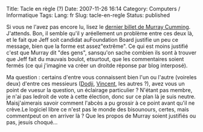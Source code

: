 Title: Tacle en règle (?)
Date: 2007-11-26 16:14
Category: Computers / Informatique
Tags:
Lang: fr
Slug: tacle-en-regle
Status: published

Si vous ne l'avez pas encore lu, lisez le [dernier billet de Murray Cumming](http://www.murrayc.com/blog/permalink/2007/11/26/gnome-board-2007-candidates-the-bad/). J'attends. Bon, il semble qu'il y aréellement un problème entre ces deux là, et le fait que Jeff soit candidat auFoundation Board justifie un peu ce message, bien que la forme est assez"extrême". Ce qui est moins justifié c'est que Murray dit "des gens", sansqu'on sache combien ils sont à trouver que Jeff fait du mauvais boulot, etsurtout, que les commentaires soient fermés (ce qui j'imagine va créer un droitde réponse par blog interposé).

Ma question : certains d'entre vous connaissent bien l'un ou l'autre (voireles deux) d'entre ces messieurs ([Dodji](http://www.seketeli.org/dodji/), [Vincent](http://www.vuntz.net), les autres ?), avez vous un point de vuesur la question, un éclairage particulier ? N'étant pas membre, je n'ai pas ledroit de vote à cette élection, donc sur ce plan là je suis neutre. Maisj'aimerais savoir comment l'abcès a pu grossir à ce point avant qu'il ne crève.Le logiciel libre ce n'est pas le monde des bisounours, certes, mais commentpeut on en arriver là ? Que les propos de Murray soient justifiés ou pas, jesuis choqué...
